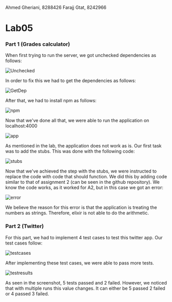 Ahmed Gheriani, 8288426
Farajj Gtat, 8242966

# Lab05

### Part 1 (Grades calculator)

When first trying to run the server, we got unchecked dependencies as follows:

![Unchecked](assets/1.png)

In order to fix this we had to get the dependencies as follows:

![GetDep](assets/2.png)

After that, we had to install npm as follows:

![npm](assets/3.png)

Now that we've done all that, we were able to run the application on localhost:4000

![app](assets/4.png)

As mentioned in the lab, the application does not work as is. Our first task was to add the stubs. This was done with the following code:

![stubs](assets/5.png)

Now that we've achieved the step with the stubs, we were instructed to replace the code with code that should function. We did this by adding code similar to that of assignment 2 (can be seen in the github repository). We know the code works, as it worked for A2, but in this case we got an error:

![error](assets/6_badargument.png)

We believe the reason for this error is that the application is treating the numbers as strings. Therefore, elixir is not able to do the arithmetic.



### Part 2 (Twitter)

For this part, we had to implement 4 test cases to test this twitter app. Our test cases follow:

![testcases](assets/8.png)


After implementing these test cases, we were able to pass more tests.

![testresults](assets/7.png)

As seen in the screenshot, 5 tests passed and 2 failed. However, we noticed that with multiple runs this value changes. It can either be 5 passed 2 failed or 4 passed 3 failed. 



